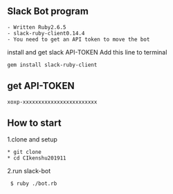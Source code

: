 ## Slack Bot program

```
- Written Ruby2.6.5
- slack-ruby-client0.14.4
- You need to get an API token to move the bot
```

install and get slack API-TOKEN
  Add this line to terminal

```
gem install slack-ruby-client
```

## get API-TOKEN
```
xoxp-xxxxxxxxxxxxxxxxxxxxxxxx
```
## How to start

1.clone and setup

```
* git clone 
* cd CIkenshu201911
```

2.run slack-bot

```
 $ ruby ./bot.rb
```

